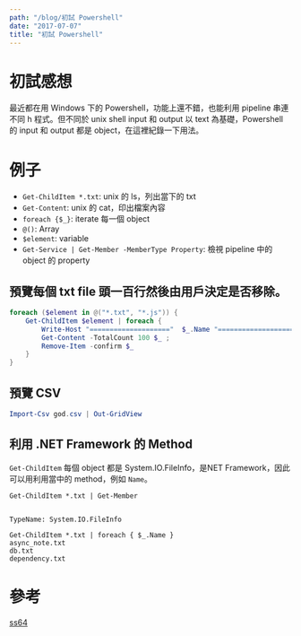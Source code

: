 ```yaml
---
path: "/blog/初試 Powershell"
date: "2017-07-07"
title: "初試 Powershell"
---
```


# 初試感想
最近都在用 Windows 下的 Powershell，功能上還不錯，也能利用 pipeline 串連不同 h 程式。但不同於 unix shell input 和 output 以 text 為基礎，Powershell 的 input 和 output 都是 object，在這裡紀錄一下用法。

# 例子
- `Get-ChildItem *.txt`: unix 的 ls，列出當下的 txt
- `Get-Content`: unix 的 cat，印出檔案內容
- `foreach {$_}`: iterate 每一個 object
- `@()`: Array
- `$element`: variable
- `Get-Service | Get-Member -MemberType Property`: 檢視 pipeline 中的 object 的 property

## 預覽每個 txt file 頭一百行然後由用戶決定是否移除。
```powershell
foreach ($element in @("*.txt", "*.js")) {
    Get-ChildItem $element | foreach {
        Write-Host "===================="  $_.Name "====================";
        Get-Content -TotalCount 100 $_ ;
        Remove-Item -confirm $_
    }
}
```

## 預覽 CSV
```powershell
Import-Csv god.csv | Out-GridView
```

## 利用 .NET Framework 的 Method
`Get-ChildItem` 每個 object 都是 System.IO.FileInfo，是NET Framework，因此可以用利用當中的 method，例如 `Name`。

```
Get-ChildItem *.txt | Get-Member


TypeName: System.IO.FileInfo
```

```
Get-ChildItem *.txt | foreach { $_.Name }
async_note.txt
db.txt
dependency.txt
```

# 參考
[ss64](https://ss64.com/ps/)